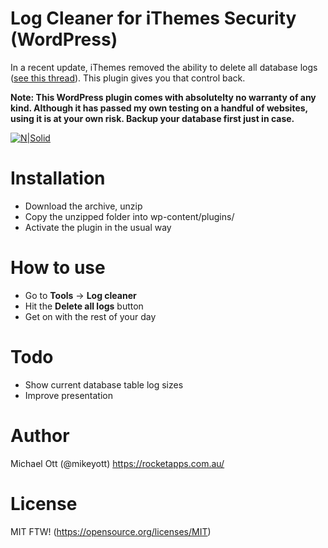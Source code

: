 # Log Cleaner for iThemes Security (WordPress)

In a recent update, iThemes removed the ability to delete all database logs ([see this thread](https://wordpress.org/support/topic/latest-update-missing-a-button-to-clear-logs/)). This plugin gives you that control back.

**Note: This WordPress plugin comes with absolutelty no warranty of any kind. Although it has passed my own testing on a handful of websites, using it is at your own risk. Backup your database first just in case.**

[![N|Solid](https://i.imgur.com/cbk1jqN.png)](https://nodesource.com/products/nsolid)

# Installation

  - Download the archive, unzip
  - Copy the unzipped folder into wp-content/plugins/
  - Activate the plugin in the usual way

# How to use

  - Go to **Tools** -> **Log cleaner**
  - Hit the **Delete all logs** button
  - Get on with the rest of your day

# Todo

  - Show current database table log sizes
  - Improve presentation
 
# Author
Michael Ott (@mikeyott)
https://rocketapps.com.au/

# License

MIT FTW! (https://opensource.org/licenses/MIT)